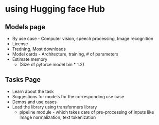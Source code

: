 # using Hugging face Hub

## Models page 

-  By use case - Computer vision, speech processing, Image recognition
-  License
-  Tredning, Most downloads
-  Model cards - Architecture, training, # of parameters
-  Estimate memory
    -  (Size of pytorce model bin * 1.2)

 ## Tasks Page

 - Learn about the task
 - Suggestions for models for the corresponding use case
 - Demos and use cases
 - Load the library using transformers library
   - pipeline module - which takes care of pre-processing of inputs like Image normalization, text tokenization 
